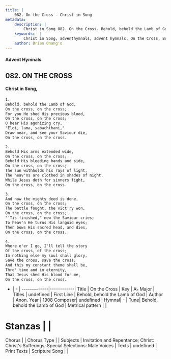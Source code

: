 ```yaml
---
title: |
    082. On the Cross - Christ in Song
metadata:
    description: |
        Christ in Song 082. On the Cross. Behold, behold the Lamb of God, On the cross, on the cross; For you He shed His precious blood, On the cross, on the cross; O hear His agonizing cry, "Eloi, lama, sabachthani," Draw near, and see your Saviour die, On the cross, on the cross.
    keywords:  |
        Christ in Song, adventhymnals, advent hymnals, On the Cross, Behold, behold the Lamb of God. 
    author: Brian Onang'o
---
```


#### Advent Hymnals
## 082. ON THE CROSS
####  Christ in Song,

```txt
1.
Behold, behold the Lamb of God,
On the cross, on the cross;
For you He shed His precious blood,
On the cross, on the cross;
O hear His agonizing cry,
"Eloi, lama, sabachthani,"
Draw near, and see your Saviour die,
On the cross, on the cross.

2.
Behold His arms extended wide,
On the cross, on the cross;
Behold His bleeding hands and side,
On the cross, on the cross;
The sun withholds his rays of light,
The heav'ns are clothed in shades of night.
While Jesus doth for sinners fight,
On the cross, on the cross.

3.
And now the mighty deed is done,
On the cross, on the cross;
The battle fought, the vict'ry won,
On the cross, on the cross;
"'Tis finished," now the Saviour cries;
To heav'n He turns His languid eyes;
Then bows His sacred head, and dies,
On the cross, on the cross. 

4.
Where e'er I go, I'll tell the story
Of the cross, of the cross;
In nothing else my soul shall glory,
Save the cross, save the cross;
And this my constant theme shall be,
Thro' time and in eternity,
That Jesus shed His blood for me,
On the cross, on the cross.

```

- |   -  |
-------------|------------|
Title | On the Cross |
Key | A♭ Major |
Titles | undefined |
First Line | Behold, behold the Lamb of God |
Author | Anon.
Year | 1908
Composer| undefined |
Hymnal|  - |
Tune| Behold, behold the Lamb of God |
Metrical pattern | |
# Stanzas |  |
Chorus |  |
Chorus Type |  |
Subjects | Invitation and Repentance; Christ: Christ's Sufferings; Special Selections: Male Voices |
Texts | undefined |
Print Texts | 
Scripture Song |  |
    
